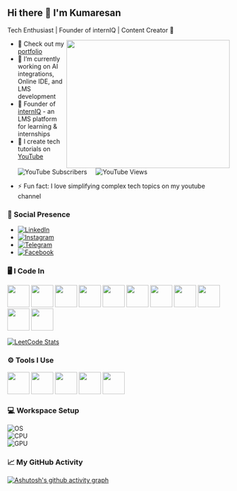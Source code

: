 ## Hi there 👋 I'm Kumaresan  

Tech Enthusiast | Founder of internIQ | Content Creator 🎥  

<img align="right" width="370" height="290" src="https://media.giphy.com/media/LMcB8XospGZO8UQq87/giphy.gif">

- 🔭 Check out my [portfolio](https://kumaresan.interniq.tech/)  
- 🌱 I’m currently working on AI integrations, Online IDE, and LMS development  
- 🚀 Founder of [internIQ](https://kumaresan.interniq.tech/) - an LMS platform for learning & internships  
- 🎥 I create tech tutorials on [YouTube](https://www.youtube.com/@ProgrammingwithKumaresan)  
  <p align="left">
    <img src="https://img.shields.io/youtube/channel/subscribers/UCRRty8f2l3sZ411uKi2DnLQ?style=for-the-badge" alt="YouTube Subscribers">
    &nbsp;&nbsp;&nbsp;
    <img src="https://img.shields.io/youtube/channel/views/UCRRty8f2l3sZ411uKi2DnLQ?style=for-the-badge" alt="YouTube Views">
  </p>
- ⚡ Fun fact: I love simplifying complex tech topics on my youtube channel

### 🚀 Social Presence  
- [![LinkedIn](https://img.shields.io/badge/LinkedIn-0077B5?style=for-the-badge&logo=linkedin&logoColor=white)](https://www.linkedin.com/in/kumaresankp)  
- [![Instagram](https://img.shields.io/badge/Instagram-d62976?style=for-the-badge&logo=instagram&logoColor=white)](https://www.instagram.com/kumaresan21)  
- [![Telegram](https://img.shields.io/badge/Telegram-26A5E4?style=for-the-badge&logo=telegram&logoColor=white)](https://t.me/kumaresankp18)  
- [![Facebook](https://img.shields.io/badge/Facebook-1877F2?style=for-the-badge&logo=facebook&logoColor=white)](https://www.facebook.com/profile.php?id=61563662246215)  


### 🖥️ I Code In  
<p>
  <img height="50" src="https://img.icons8.com/color/48/000000/python.png"/>
  <img height="50" src="https://img.icons8.com/color/48/000000/c-programming.png"/>
  <img height="50" src="https://img.icons8.com/color/48/000000/c-plus-plus-logo.png"/>
  <img height="50" src="https://img.icons8.com/color/48/000000/javascript.png"/>
  <img height="50" src="https://img.icons8.com/color/48/000000/nodejs.png"/>
  <img height="50" src="https://img.icons8.com/color/48/000000/react-native.png"/>
  <img height="50" src="https://img.icons8.com/color/48/000000/html-5.png"/>
  <img height="50" src="https://img.icons8.com/color/48/000000/css3.png"/>
  <img height="50" src="https://img.icons8.com/color/48/000000/bootstrap.png"/>
  <img height="50" src="https://img.icons8.com/color/48/000000/mysql-logo.png"/>
  <img height="50" src="https://img.icons8.com/color/48/000000/mongodb.png"/>
</p>

[![LeetCode Stats](https://leetcard.jacoblin.cool/Kumaresan_kp?theme=dark&font=Karma&ext=heatmap)](https://leetcode.com/Kumaresan_kp)

### ⚙️ Tools I Use  
<p>
  <img height="50" src="https://img.icons8.com/color/48/000000/visual-studio-code-2019.png"/>
  <img height="50" src="https://img.icons8.com/color/48/000000/pycharm.png"/>
  <img height="50" src="https://img.icons8.com/color/50/000000/git.png"/>
  <img height="50" src="https://img.icons8.com/dusk/64/000000/anaconda.png"/>
  <img height="50" src="https://img.icons8.com/color/48/000000/firebase.png"/>
</p>

### 💻 Workspace Setup  
![OS](https://img.shields.io/badge/OS-Ubuntu-orange?style=for-the-badge&logo=ubuntu&logoColor=white)  
![CPU](https://img.shields.io/badge/AMD-Ryzen_5_4600H-ED1C24?style=for-the-badge&logo=amd&logoColor=white)  
![GPU](https://img.shields.io/badge/NVIDIA-GTX1650-76B900?style=for-the-badge&logo=nvidia&logoColor=white)  

### 📈 My GitHub Activity  
[![Ashutosh's github activity graph](https://github-readme-activity-graph.vercel.app/graph?username=kumaresankp&bg_color=150a10&color=ffffff&line=f5f5f5&point=ffffff&area=true&hide_border=true)](https://github.com/ashutosh00710/github-readme-activity-graph)
